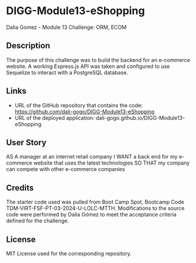 # DIGG-Module13-eShopping
Dalia Gomez - Module 13 Challenge: ORM, ECOM

## Description
The purpose of this challenge was to build the backend for an e-commerce website. A working Express.js API was taken and configured to use Sequelize to interact with a PostgreSQL database.

## Links
- URL of the GitHub repository that contains the code: https://github.com/dali-gogo/DIGG-Module13-eShopping
- URL of the deployed application: dali-gogo.github.io/DIGG-Module13-eShopping

## User Story
AS A manager at an internet retail company
I WANT a back end for my e-commerce website that uses the latest technologies
SO THAT my company can compete with other e-commerce companies

## Credits
The starter code used was pulled from Boot Camp Spot, Bootcamp Code TDM-VIRT-FSF-PT-03-2024-U-LOLC-MTTH. Modifications to the source code were performed by Dalia Gómez to meet the acceptance criteria defined for the challenge.

## License
MIT License used for the corresponding repository.